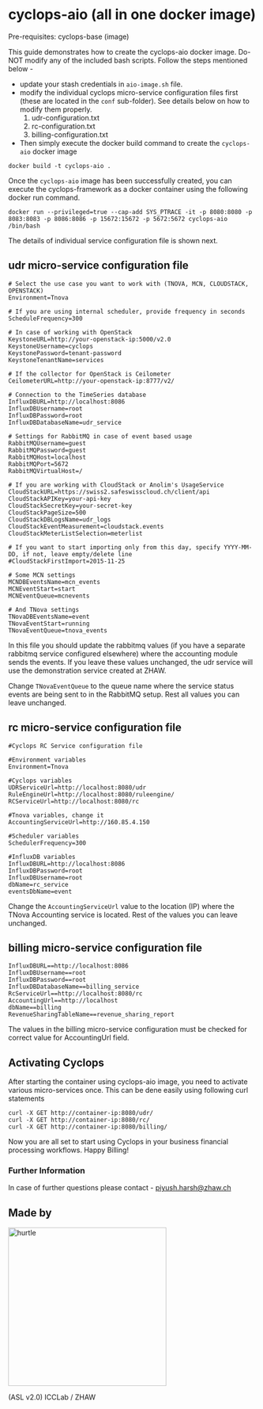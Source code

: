 # cyclops-aio (all in one docker image)

Pre-requisites: cyclops-base (image)

This guide demonstrates how to create the cyclops-aio docker image. Do-NOT modify any of the included bash scripts. Follow the steps mentioned below -

* update your stash credentials in ```aio-image.sh``` file.
* modify the individual cyclops micro-service configuration files first (these are located in the ```conf``` sub-folder). See details below on how to modify them properly.
  1. udr-configuration.txt
  2. rc-configuration.txt
  3. billing-configuration.txt
* Then simply execute the docker build command to create the ```cyclops-aio``` docker image

```
docker build -t cyclops-aio .
```
Once the ```cyclops-aio``` image has been successfully created, you can execute the cyclops-framework as a docker container using the following docker run command.

```
docker run --privileged=true --cap-add SYS_PTRACE -it -p 8080:8080 -p 8083:8083 -p 8086:8086 -p 15672:15672 -p 5672:5672 cyclops-aio /bin/bash
```
The details of individual service configuration file is shown next.

## udr micro-service configuration file
```
# Select the use case you want to work with (TNOVA, MCN, CLOUDSTACK, OPENSTACK)
Environment=Tnova

# If you are using internal scheduler, provide frequency in seconds
ScheduleFrequency=300

# In case of working with OpenStack
KeystoneURL=http://your-openstack-ip:5000/v2.0
KeystoneUsername=cyclops
KeystonePassword=tenant-password
KeystoneTenantName=services

# If the collector for OpenStack is Ceilometer
CeilometerURL=http://your-openstack-ip:8777/v2/

# Connection to the TimeSeries database
InfluxDBURL=http://localhost:8086
InfluxDBUsername=root
InfluxDBPassword=root
InfluxDBDatabaseName=udr_service

# Settings for RabbitMQ in case of event based usage
RabbitMQUsername=guest
RabbitMQPassword=guest
RabbitMQHost=localhost
RabbitMQPort=5672
RabbitMQVirtualHost=/

# If you are working with CloudStack or Anolim's UsageService
CloudStackURL=https://swiss2.safeswisscloud.ch/client/api
CloudStackAPIKey=your-api-key
CloudStackSecretKey=your-secret-key
CloudStackPageSize=500
CloudStackDBLogsName=udr_logs
CloudStackEventMeasurement=cloudstack.events
CloudStackMeterListSelection=meterlist

# If you want to start importing only from this day, specify YYYY-MM-DD, if not, leave empty/delete line
#CloudStackFirstImport=2015-11-25

# Some MCN settings
MCNDBEventsName=mcn_events
MCNEventStart=start
MCNEventQueue=mcnevents

# And TNova settings
TNovaDBEventsName=event
TNovaEventStart=running
TNovaEventQueue=tnova_events
```
In this file you should update the rabbitmq values (if you have a separate rabbitmq service  configured elsewhere) where the accounting module sends the events. If you leave these values unchanged, the udr service will use the demonstration service created at ZHAW.

Change ```TNovaEventQueue``` to the queue name where the service status events are being sent to in the RabbitMQ setup. Rest all values you can leave unchanged.

## rc micro-service configuration file
```
#Cyclops RC Service configuration file

#Environment variables
Environment=Tnova

#Cyclops variables
UDRServiceUrl=http://localhost:8080/udr
RuleEngineUrl=http://localhost:8080/ruleengine/
RCServiceUrl=http://localhost:8080/rc

#Tnova variables, change it
AccountingServiceUrl=http://160.85.4.150

#Scheduler variables
SchedulerFrequency=300

#InfluxDB variables
InfluxDBURL=http://localhost:8086
InfluxDBPassword=root
InfluxDBUsername=root
dbName=rc_service
eventsDbName=event
```
Change the ```AccountingServiceUrl``` value to the location (IP) where the TNova Accounting service is located. Rest of the values you can leave unchanged.

## billing micro-service configuration file
```
InfluxDBURL==http://localhost:8086
InfluxDBUsername==root
InfluxDBPassword==root
InfluxDBDatabaseName==billing_service
RcServiceUrl==http://localhost:8080/rc
AccountingUrl==http://localhost
dbName==billing
RevenueSharingTableName==revenue_sharing_report
```
The values in the billing micro-service configuration must be checked for correct value for AccountingUrl field.

## Activating Cyclops
After starting the container using cyclops-aio image, you need to activate various micro-services once. This can be dene easily using following curl statements

```
curl -X GET http://container-ip:8080/udr/
curl -X GET http://container-ip:8080/rc/
curl -X GET http://container-ip:8080/billing/
```
Now you are all set to start using Cyclops in your business financial processing workflows. Happy Billing!

### Further Information
In case of further questions please contact - piyush.harsh@zhaw.ch

## Made by

<div align="left" >
<a href='http://blog.zhaw.ch/icclab'>
<img src="https://raw.githubusercontent.com/icclab/hurtle/master/docs/figs/icclab_logo.png" title="hurtle" width=320px border=0px>
</a>
</div>

(ASL v2.0) ICCLab / ZHAW
